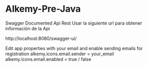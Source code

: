 # Alkemy-Pre-Java

Swagger Documented Api Rest
Usar la siguiente url para obtener información de la Api

http://localhost:8080/swagger-ui/

Edit app properties with your email and enable sending emails for registration
alkemy.icons.email.sender = your_email
alkemy.icons.email.enabled = true / false
